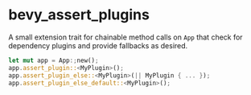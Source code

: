 # bevy_assert_plugins

A small extension trait for chainable method calls on `App` that check for dependency plugins and provide fallbacks as desired.

```rust
let mut app = App:;new();
app.assert_plugin::<MyPlugin>();
app.assert_plugin_else::<MyPlugin>(|| MyPlugin { ... });
app.assert_plugin_else_default::<MyPlugin>();
```
